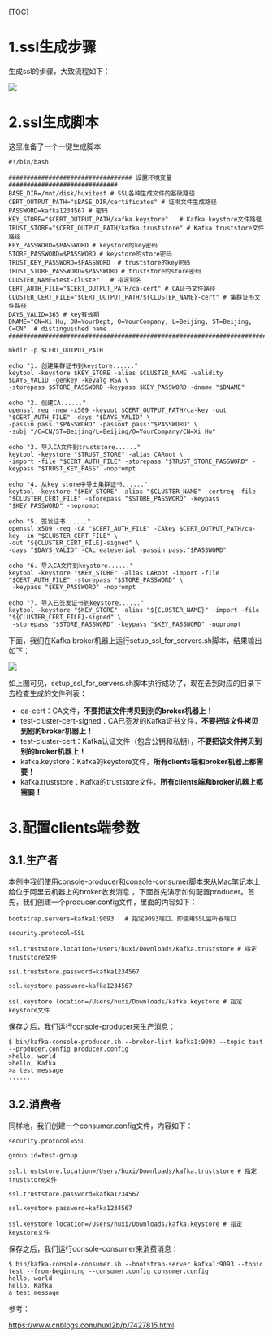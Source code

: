[TOC]



# 1.ssl生成步骤



生成ssl的步骤，大致流程如下：



![](E:\note\images\bigdata\kafka\kafka-ssl.png)



# 2.ssl生成脚本



这里准备了一个一键生成脚本

```shell
#!/bin/bash

################################## 设置环境变量   ##############################
BASE_DIR=/mnt/disk/huxitest # SSL各种生成文件的基础路径
CERT_OUTPUT_PATH="$BASE_DIR/certificates" # 证书文件生成路径
PASSWORD=kafka1234567 # 密码
KEY_STORE="$CERT_OUTPUT_PATH/kafka.keystore"   # Kafka keystore文件路径
TRUST_STORE="$CERT_OUTPUT_PATH/kafka.truststore" # Kafka truststore文件路径
KEY_PASSWORD=$PASSWORD # keystore的key密码
STORE_PASSWORD=$PASSWORD # keystore的store密码
TRUST_KEY_PASSWORD=$PASSWORD  # truststore的key密码
TRUST_STORE_PASSWORD=$PASSWORD # truststore的store密码
CLUSTER_NAME=test-cluster	# 指定别名
CERT_AUTH_FILE="$CERT_OUTPUT_PATH/ca-cert" # CA证书文件路径
CLUSTER_CERT_FILE="$CERT_OUTPUT_PATH/${CLUSTER_NAME}-cert" # 集群证书文件路径
DAYS_VALID=365 # key有效期
DNAME="CN=Xi Hu, OU=YourDept, O=YourCompany, L=Beijing, ST=Beijing, C=CN"  # distinguished name
##############################################################################

mkdir -p $CERT_OUTPUT_PATH

echo "1. 创建集群证书到keystore......"
keytool -keystore $KEY_STORE -alias $CLUSTER_NAME -validity $DAYS_VALID -genkey -keyalg RSA \
-storepass $STORE_PASSWORD -keypass $KEY_PASSWORD -dname "$DNAME"

echo "2. 创建CA......"
openssl req -new -x509 -keyout $CERT_OUTPUT_PATH/ca-key -out "$CERT_AUTH_FILE" -days "$DAYS_VALID" \
-passin pass:"$PASSWORD" -passout pass:"$PASSWORD" \
-subj "/C=CN/ST=Beijing/L=Beijing/O=YourCompany/CN=Xi Hu"

echo "3. 导入CA文件到truststore......"
keytool -keystore "$TRUST_STORE" -alias CARoot \
-import -file "$CERT_AUTH_FILE" -storepass "$TRUST_STORE_PASSWORD" -keypass "$TRUST_KEY_PASS" -noprompt

echo "4. 从key store中导出集群证书......"
keytool -keystore "$KEY_STORE" -alias "$CLUSTER_NAME" -certreq -file "$CLUSTER_CERT_FILE" -storepass "$STORE_PASSWORD" -keypass "$KEY_PASSWORD" -noprompt

echo "5. 签发证书......"
openssl x509 -req -CA "$CERT_AUTH_FILE" -CAkey $CERT_OUTPUT_PATH/ca-key -in "$CLUSTER_CERT_FILE" \
-out "${CLUSTER_CERT_FILE}-signed" \
-days "$DAYS_VALID" -CAcreateserial -passin pass:"$PASSWORD"

echo "6. 导入CA文件到keystore......"
keytool -keystore "$KEY_STORE" -alias CARoot -import -file "$CERT_AUTH_FILE" -storepass "$STORE_PASSWORD" \
 -keypass "$KEY_PASSWORD" -noprompt

echo "7. 导入已签发证书到keystore......"
keytool -keystore "$KEY_STORE" -alias "${CLUSTER_NAME}" -import -file "${CLUSTER_CERT_FILE}-signed" \
 -storepass "$STORE_PASSWORD" -keypass "$KEY_PASSWORD" -noprompt

```



下面，我们在Kafka broker机器上运行setup_ssl_for_servers.sh脚本，结果输出如下： 




![](E:\note\images\bigdata\kafka\kafka-ssl-2.png)



如上图可见，setup_ssl_for_servers.sh脚本执行成功了，现在去到对应的目录下去检查生成的文件列表：

- ca-cert：CA文件，**不要把该文件拷贝到别的broker机器上！**
- test-cluster-cert-signed：CA已签发的Kafka证书文件，**不要把该文件拷贝到别的broker机器上！**
- test-cluster-cert：Kafka认证文件（包含公钥和私钥），**不要把该文件拷贝到别的broker机器上！**
- kafka.keystore：Kafka的keystore文件，**所有clients端和broker机器上都需要！**
- kafka.truststore：Kafka的truststore文件，**所有clients端和broker机器上都需要！**



# 3.配置clients端参数



## 3.1.生产者

本例中我们使用console-producer和console-consumer脚本来从Mac笔记本上给位于阿里云机器上的broker收发消息 ，下面首先演示如何配置producer。首先，我们创建一个producer.config文件，里面的内容如下：

```shell
bootstrap.servers=kafka1:9093   # 指定9093端口，即使用SSL监听器端口

security.protocol=SSL

ssl.truststore.location=/Users/huxi/Downloads/kafka.truststore # 指定truststore文件

ssl.truststore.password=kafka1234567   

ssl.keystore.password=kafka1234567

ssl.keystore.location=/Users/huxi/Downloads/kafka.keystore # 指定keystore文件

```



保存之后，我们运行console-producer来生产消息：

```
$ bin/kafka-console-producer.sh --broker-list kafka1:9093 --topic test --producer.config producer.config 
>hello, world
>hello, Kafka
>a test message
......
```



## 3.2.消费者

同样地，我们创建一个consumer.config文件，内容如下：

```shell
security.protocol=SSL

group.id=test-group

ssl.truststore.location=/Users/huxi/Downloads/kafka.truststore # 指定truststore文件 

ssl.truststore.password=kafka1234567 

ssl.keystore.password=kafka1234567

ssl.keystore.location=/Users/huxi/Downloads/kafka.keystore # 指定keystore文件

```



保存之后，我们运行console-consumer来消费消息：

```
$ bin/kafka-console-consumer.sh --bootstrap-server kafka1:9093 --topic test --from-beginning --consumer.config consumer.config 
hello, world
hello, Kafka
a test message
```






参考：

https://www.cnblogs.com/huxi2b/p/7427815.html



